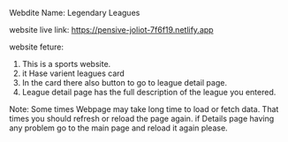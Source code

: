 Webdite Name: Legendary Leagues

website live link: https://pensive-joliot-7f6f19.netlify.app


website feture:
1. This is a sports website.
2. it Hase varient leagues card
3. In the card there also button to go to league detail page.
4. League detail page has the full description of the league you entered.


Note: Some times Webpage may take long time to load or fetch data. That times you should refresh or reload the page again.
if Details page having any problem go to the main page and reload it again please.
